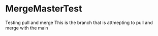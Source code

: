 # MergeMasterTest
Testing pull and merge
This is the branch that is attmepting to pull and merge with the main
